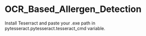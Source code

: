 # OCR_Based_Allergen_Detection

Install Teserract and paste your .exe path in pytesseract.pytesseract.tesseract_cmd variable.
